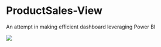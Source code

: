 # ProductSales-View
An attempt in making efficient dashboard leveraging Power BI

![]("https://github.com/abhilashaojha/ProductSales-View/blob/main/imgs/AdventureWorks.mp4")


